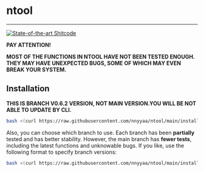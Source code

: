 # ntool

---

[![State-of-the-art Shitcode](https://img.shields.io/static/v1?label=State-of-the-art&message=Shitcode&color=7B5804)](https://github.com/trekhleb/state-of-the-art-shitcode)  

**PAY ATTENTION!**  

**MOST OF THE FUNCTIONS IN NTOOL HAVE NOT BEEN TESTED ENOUGH. THEY MAY HAVE UNEXPECTED BUGS, SOME OF WHICH MAY EVEN BREAK YOUR SYSTEM.**

## Installation

**THIS IS BRANCH V0.6.2 VERSION, NOT MAIN VERSION.YOU WILL BE NOT ABLE TO UPDATE BY CLI.**

```bash
bash <(curl https://raw.githubusercontent.com/nnyyaa/ntool/main/install) v0.6.2
```

Also, you can choose which branch to use.  Each branch has been **partially** tested and has better stability.  However, the main branch has **fewer tests**, including the latest functions and unknowable bugs.  If you like, use the following format to specify branch versions:  

```bash
bash <(curl https://raw.githubusercontent.com/nnyyaa/ntool/main/install) [BRANCH]
```
